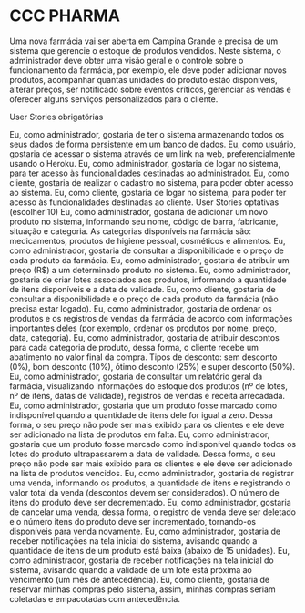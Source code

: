 # CCC PHARMA

Uma nova farmácia vai ser aberta em Campina Grande e precisa de um sistema que gerencie o estoque de produtos vendidos. Neste sistema, o administrador deve obter uma visão geral e o controle sobre o funcionamento da farmácia, por exemplo, ele deve poder adicionar novos produtos, acompanhar quantas unidades do produto estão disponíveis, alterar preços, ser notificado sobre eventos críticos, gerenciar as vendas e oferecer alguns serviços personalizados para o cliente.
 
User Stories obrigatórias
 
Eu, como administrador, gostaria de ter o sistema armazenando todos os seus dados de forma persistente em um banco de dados.
Eu, como usuário, gostaria de acessar o sistema através de um link na web, preferencialmente usando o Heroku.
Eu, como administrador, gostaria de logar no sistema, para ter acesso às funcionalidades destinadas ao administrador.
Eu, como cliente, gostaria de realizar o cadastro no sistema, para poder obter acesso ao sistema.
Eu, como cliente, gostaria de logar no sistema, para poder ter acesso às funcionalidades destinadas ao cliente.
User Stories optativas (escolher 10)
Eu, como administrador, gostaria de adicionar um novo produto no sistema, informando seu nome, código de barra, fabricante, situação e categoria. As categorias disponíveis na farmácia são: medicamentos, produtos de higiene pessoal, cosméticos e alimentos.
Eu, como administrador, gostaria de consultar a disponibilidade e o preço de cada produto da farmácia.
Eu, como administrador, gostaria de atribuir um preço (R$) a um determinado produto no sistema.
Eu, como administrador, gostaria de criar lotes associados aos produtos, informando a quantidade de itens disponíveis e a data de validade.
Eu, como cliente, gostaria de consultar a disponibilidade e o preço de cada produto da farmácia (não precisa estar logado).
Eu, como administrador, gostaria de ordenar os produtos e os registros de vendas da farmácia de acordo com informações importantes deles (por exemplo, ordenar os produtos por nome, preço, data, categoria).
Eu, como administrador, gostaria de atribuir descontos para cada categoria de produto, dessa forma, o cliente recebe um abatimento no valor final da compra. Tipos de desconto: sem desconto (0%), bom desconto (10%), ótimo desconto (25%) e super desconto (50%).
Eu, como administrador, gostaria de consultar um relatório geral da farmácia, visualizando informações do estoque dos produtos (nº de lotes, nº de itens, datas de validade), registros de vendas e receita arrecadada.
Eu, como administrador, gostaria que um produto fosse marcado como indisponível quando a quantidade de itens dele for igual a zero. Dessa forma, o seu preço não pode ser mais exibido para os clientes e ele deve ser adicionado na lista de produtos em falta.
Eu, como administrador, gostaria que um produto fosse marcado como indisponível quando todos os lotes do produto ultrapassarem a data de validade. Dessa forma, o seu preço não pode ser mais exibido para os clientes e ele deve ser adicionado na lista de produtos vencidos.
Eu, como administrador, gostaria de registrar uma venda, informando os produtos, a quantidade de itens e registrando o valor total da venda (descontos devem ser considerados). O número de itens do produto deve ser decrementado.
Eu, como administrador, gostaria de cancelar uma venda, dessa forma, o registro de venda deve ser deletado e o número itens do produto deve ser incrementado, tornando-os disponíveis para venda novamente.
Eu, como administrador, gostaria de receber notificações na tela inicial do sistema, avisando quando a quantidade de itens de um produto está baixa (abaixo de 15 unidades).
Eu, como administrador, gostaria de receber notificações na tela inicial do sistema, avisando quando a validade de um lote está próxima ao vencimento (um mês de antecedência).
Eu, como cliente, gostaria de reservar minhas compras pelo sistema, assim, minhas compras seriam coletadas e empacotadas com antecedência.
